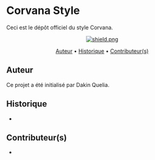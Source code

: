 # Corvana Style
<p>Ceci est le dépôt officiel du style Corvana.</p>

<div align="center">
  <a href="https://github.com/DakinQuelia/LICENSE"><img src="https://img.shields.io/badge/License-GNU%20GPL%20v3-green" alt="shield.png"></a>
</div>

<p align="center">
  <a href="#-auteur">Auteur</a>
  •
  <a href="./CHANGELOG.md">Historique</a>
  •
  <a href="#-contributeurs">Contributeur(s)</a>
</p>

## Auteur

Ce projet a été initialisé par Dakin Quelia.

## Historique

-

## Contributeur(s)
- 